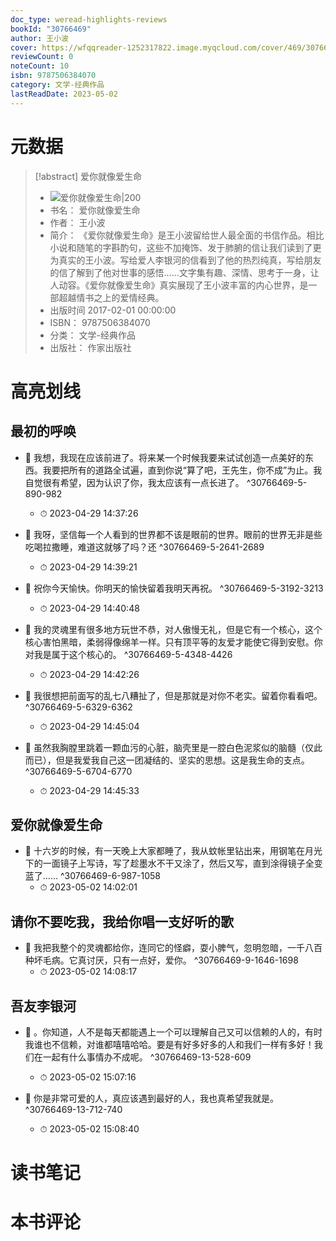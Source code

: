 ```yaml
---
doc_type: weread-highlights-reviews
bookId: "30766469"
author: 王小波
cover: https://wfqqreader-1252317822.image.myqcloud.com/cover/469/30766469/t7_30766469.jpg
reviewCount: 0
noteCount: 10
isbn: 9787506384070
category: 文学-经典作品
lastReadDate: 2023-05-02
---
```

# 元数据
> [!abstract] 爱你就像爱生命
> - ![ 爱你就像爱生命|200](https://wfqqreader-1252317822.image.myqcloud.com/cover/469/30766469/t7_30766469.jpg)
> - 书名： 爱你就像爱生命
> - 作者： 王小波
> - 简介： 《爱你就像爱生命》是王小波留给世人最全面的书信作品。相比小说和随笔的字斟酌句，这些不加掩饰、发于肺腑的信让我们读到了更为真实的王小波。写给爱人李银河的信看到了他的热烈纯真，写给朋友的信了解到了他对世事的感悟……文字集有趣、深情、思考于一身，让人动容。《爱你就像爱生命》真实展现了王小波丰富的内心世界，是一部超越情书之上的爱情经典。
> - 出版时间 2017-02-01 00:00:00
> - ISBN： 9787506384070
> - 分类： 文学-经典作品
> - 出版社： 作家出版社

# 高亮划线

## 最初的呼唤


- 📌 我想，我现在应该前进了。将来某一个时候我要来试试创造一点美好的东西。我要把所有的道路全试遍，直到你说“算了吧，王先生，你不成”为止。我自觉很有希望，因为认识了你，我太应该有一点长进了。 ^30766469-5-890-982
    - ⏱ 2023-04-29 14:37:26 

- 📌 我呀，坚信每一个人看到的世界都不该是眼前的世界。眼前的世界无非是些吃喝拉撒睡，难道这就够了吗？还 ^30766469-5-2641-2689
    - ⏱ 2023-04-29 14:39:21 

- 📌 祝你今天愉快。你明天的愉快留着我明天再祝。 ^30766469-5-3192-3213
    - ⏱ 2023-04-29 14:40:48 

- 📌 我的灵魂里有很多地方玩世不恭，对人傲慢无礼，但是它有一个核心，这个核心害怕黑暗，柔弱得像绵羊一样。只有顶平等的友爱才能使它得到安慰。你对我是属于这个核心的。 ^30766469-5-4348-4426
    - ⏱ 2023-04-29 14:42:26 

- 📌 我很想把前面写的乱七八糟扯了，但是那就是对你不老实。留着你看看吧。 ^30766469-5-6329-6362
    - ⏱ 2023-04-29 14:45:04 

- 📌 虽然我胸膛里跳着一颗血污的心脏，脑壳里是一腔白色泥浆似的脑髓（仅此而已），但是我爱我自己这一团凝结的、坚实的思想。这是我生命的支点。 ^30766469-5-6704-6770
    - ⏱ 2023-04-29 14:45:33 
## 爱你就像爱生命


- 📌 十六岁的时候，有一天晚上大家都睡了，我从蚊帐里钻出来，用钢笔在月光下的一面镜子上写诗，写了趁墨水不干又涂了，然后又写，直到涂得镜子全变蓝了…… ^30766469-6-987-1058
    - ⏱ 2023-05-02 14:02:01 
## 请你不要吃我，我给你唱一支好听的歌


- 📌 我把我整个的灵魂都给你，连同它的怪癖，耍小脾气，忽明忽暗，一千八百种坏毛病。它真讨厌，只有一点好，爱你。 ^30766469-9-1646-1698
    - ⏱ 2023-05-02 14:08:17 
## 吾友李银河


- 📌 。你知道，人不是每天都能遇上一个可以理解自己又可以信赖的人的，有时我谁也不信赖，对谁都嘻嘻哈哈。要是有好多好多的人和我们一样有多好！我们在一起有什么事情办不成呢。 ^30766469-13-528-609
    - ⏱ 2023-05-02 15:07:16 

- 📌 你是非常可爱的人，真应该遇到最好的人，我也真希望我就是。 ^30766469-13-712-740
    - ⏱ 2023-05-02 15:08:40 
# 读书笔记

# 本书评论
